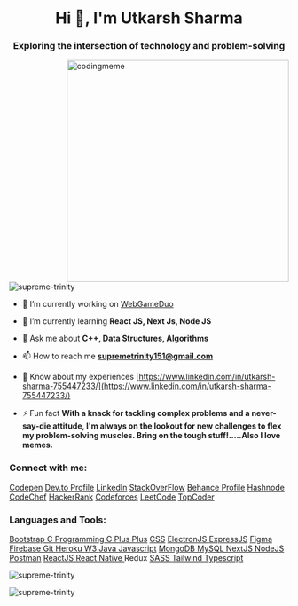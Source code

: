 <h1 align="center">Hi 👋, I'm Utkarsh Sharma</h1>
<h3 align="center">Exploring the intersection of technology and problem-solving</h3>
<img align="right" alt="codingmeme" width="400" src="https://media.giphy.com/media/qgQUggAC3Pfv687qPC/giphy.gif">
<p align="left"> <img src="https://komarev.com/ghpvc/?username=supreme-trinity&label=Profile%20views&color=0e75b6&style=flat" alt="supreme-trinity" /> </p>

- 🔭 I’m currently working on [WebGameDuo](https://github.com/Supreme-Trinity/WebGameDuo)

- 🌱 I’m currently learning **React JS, Next Js, Node JS**

- 💬 Ask me about **C++, Data Structures, Algorithms**

- 📫 How to reach me **supremetrinity151@gmail.com**

- 📄 Know about my experiences [https://www.linkedin.com/in/utkarsh-sharma-755447233/](https://www.linkedin.com/in/utkarsh-sharma-755447233/)

- ⚡ Fun fact **With a knack for tackling complex problems and a never-say-die attitude, I'm always on the lookout for new challenges to flex my problem-solving muscles. Bring on the tough stuff!.....Also I love memes.**

<h3 align="left">Connect with me:</h3>
<p align="left">
<a href="https://codepen.io/frontend_utkarsh" target="blank">Codepen</a>
<a href="https://dev.to/supremetrinity" target="blank">Dev.to Profile</a>
<a href="https://linkedin.com/in/https://www.linkedin.com/in/utkarsh-sharma-755447233/" target="blank">LinkedIn</a>
<a href="https://stackoverflow.com/users/supreme trinity" target="blank">StackOverFlow</a>
<a href="https://www.behance.net/supremetrinity" target="blank">Behance Profile</a>
<a href="https://hashnode.com/@supremetrinity" target="blank">Hashnode</a>
<a href="https://www.codechef.com/users/fallen_god" target="blank">CodeChef</a>
<a href="https://www.hackerrank.com/selfishboy151" target="blank">HackerRank</a>
<a href="https://codeforces.com/profile/idkwhatwillhappen" target="blank">Codeforces</a>
<a href="https://www.leetcode.com/supreme_trinity" target="blank">LeetCode</a>
<a href="https://www.topcoder.com/members/supremetrinity" target="blank">TopCoder</a>
</p>

<h3 align="left">Languages and Tools:</h3>
<p align="left"> <a href="https://getbootstrap.com" target="_blank" rel="noreferrer"> Bootstrap </a> <a href="https://www.cprogramming.com/" target="_blank" rel="noreferrer"> C Programming </a> <a href="https://www.w3schools.com/cpp/" target="_blank" rel="noreferrer">C Plus Plus</a> <a href="https://www.w3schools.com/css/" target="_blank" rel="noreferrer">CSS</a> <a href="https://www.electronjs.org" target="_blank" rel="noreferrer">ElectronJS </a> <a href="https://expressjs.com" target="_blank" rel="noreferrer"> ExpressJS</a> <a href="https://www.figma.com/" target="_blank" rel="noreferrer"> Figma</a> <a href="https://firebase.google.com/" target="_blank" rel="noreferrer"> Firebase </a> <a href="https://git-scm.com/" target="_blank" rel="noreferrer"> Git </a> <a href="https://heroku.com" target="_blank" rel="noreferrer"> Heroku </a> <a href="https://www.w3.org/html/" target="_blank" rel="noreferrer">W3 </a> <a href="https://www.java.com" target="_blank" rel="noreferrer">Java </a> <a href="https://developer.mozilla.org/en-US/docs/Web/JavaScript" target="_blank" rel="noreferrer"> Javascript</a> <a href="https://www.mongodb.com/" target="_blank" rel="noreferrer"> MongoDB </a> <a href="https://www.mysql.com/" target="_blank" rel="noreferrer"> MySQL </a> <a href="https://nextjs.org/" target="_blank" rel="noreferrer"> NextJS </a> <a href="https://nodejs.org" target="_blank" rel="noreferrer">NodeJS </a> <a href="https://postman.com" target="_blank" rel="noreferrer">Postman</a> <a href="https://reactjs.org/" target="_blank" rel="noreferrer"> ReactJS </a> <a href="https://reactnative.dev/" target="_blank" rel="noreferrer"> React Native </a> <a> Redux </a> <a href="https://sass-lang.com" target="_blank" rel="noreferrer"> SASS </a> <a href="https://tailwindcss.com/" target="_blank" rel="noreferrer"> Tailwind </a> <a href="https://www.typescriptlang.org/" target="_blank" rel="noreferrer"> Typescript</a> </p>

<p><img align="center" src="https://github-readme-stats.vercel.app/api/top-langs?username=supreme-trinity&show_icons=true&locale=en&layout=compact" alt="supreme-trinity" /></p>

<p><img align="center" src="https://github-readme-streak-stats.herokuapp.com/?user=supreme-trinity&" alt="supreme-trinity" /></p>
